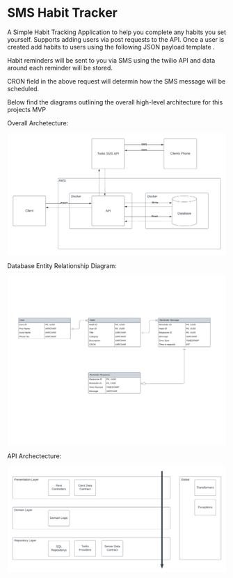 # SMS Habit Tracker

A Simple Habit Tracking Application to help you complete any habits you set yourself.
Supports adding users via post requests to the API. Once a user is created add habits to users using the following JSON payload template <insert template here>. 

Habit reminders will be sent to you via SMS using the twilio API and data around each reminder will be stored. 

CRON field in the above request will determin how the SMS message will be scheduled.

Below find the diagrams outlining the overall high-level architecture for this projects MVP

Overall Archetecture:

![Alt text](diagrams/SMS-habit-tracker.png)

Database Entity Relationship Diagram:

![Alt text](diagrams/smsDB.png)

API Archectecture:

![Alt text](diagrams/API.png)
